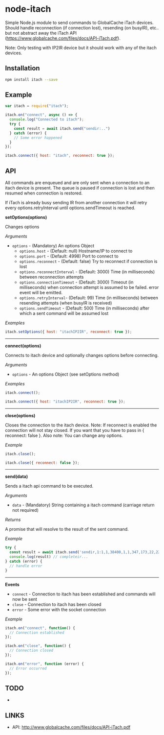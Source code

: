 node-itach
==========

Simple Node.js module to send commands to GlobalCache iTach devices. Should handle reconnection (if connection lost), resending (on busyIR), etc.. but not abstract away the iTach API (https://www.globalcache.com/files/docs/API-iTach.pdf).

Note: Only testing with IP2IR device but it should work with any of the itach devices.

Installation
-----

```bash
npm install itach --save
```

Example
-----

```js
var itach = require("itach");

itach.on("connect", async () => {
  console.log("Connected to itach");
  try {
    const result = await itach.send("sendir:..")
  } catch (error) {
    // Some error happened
  }
});

itach.connect({ host: "itach", reconnect: true });
```

API
-----

All commands are enqueued and are only sent when a connection to an itach device is present. The queue is paused if connection is lost and then resumed when connection is restored.

If iTach is already busy sending IR from another connection it will retry every options.retryInterval until options.sendTimeout is reached.

__setOptions(options)__

Changes options

_Arguments_

* `options` - (Mandatory) An options Object
  * `options.host` - (Default: null) Hostname/IP to connect to
  * `options.port` - (Default: 4998) Port to connect to
  * `options.reconnect` - (Default: false) Try to reconnect if connection is lost
  * `options.reconnectInterval` - (Default: 3000) Time (in milliseconds) between reconnection attempts
  * `options.connectionTimeout` - (Default: 3000) Timeout (in milliseconds) when connection attempt is assumed to be failed. error event will be emitted.
  * `options.retryInterval`- (Default: 99) Time (in milliseconds) between resending attempts (when busyIR is received)
  * `options.sendTimeout` - (Default: 500) Time (in milliseconds) after which a sent command will be assumed lost

_Examples_
```js
itach.setOptions({ host: "itachIP2IR", reconnect: true });
```

---------------------------------------

__connect(options)__

Connects to itach device and optionally changes options before connecting.

_Arguments_

* `options` - An options Object (see setOptions method)

_Examples_
```js
itach.connect();
```
```js
itach.connect({ host: "itachIP2IR", reconnect: true });
```

---------------------------------------

__close(options)__

Closes the connection to the itach device. Note: If reconnect is enabled the connection will not stay closed. If you want that you have to pass in { reconnect: false }.
Also note: You can change any options.

_Example_
```js
itach.close();
```
```js
itach.close({ reconnect: false });
```
---------------------------------------

__send(data)__

Sends a itach api command to be executed.

_Arguments_

* `data` - (Mandatory) String containing a itach command (carriage return not required)

_Returns_

A promise that will resolve to the result of the sent command.

_Example_
```js
try {
  const result = await itach.send('sendir,1:1,1,38400,1,1,347,173,22,22,22,65,22,22,22,22,22,65,22,22,22,22,22,22,22,22,22,22,22,65,22,22,22,65,22,65,22,22,22,22,22,22,22,22,22,65,22,22,22,22,22,22,22,22,22,22,22,65,22,65,22,22,22,65,22,65,22,65,22,65,22,65,22,1657')
  console.log(result) // completeir...
} catch (error) {
  // handle error
}
```

---------------------------------------

__Events__

* `connect` - Connection to itach has been established and commands will now be sent
* `close` - Connection to itach has been closed
* `error` - Some error with the socket connection

_Example_
```js
itach.on("connect", function() {
  // Connection established
});

itach.on("close", function() {
  // Connection closed
});

itach.on("error", function (error) {
  // Error occurred
});
```

TODO
-----

*

LINKS
-----
* API: http://www.globalcache.com/files/docs/API-iTach.pdf
